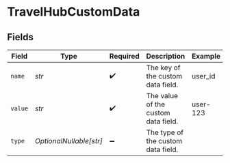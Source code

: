 # TravelHubCustomData


## Fields

| Field                               | Type                                | Required                            | Description                         | Example                             |
| ----------------------------------- | ----------------------------------- | ----------------------------------- | ----------------------------------- | ----------------------------------- |
| `name`                              | *str*                               | :heavy_check_mark:                  | The key of the custom data field.   | user_id                             |
| `value`                             | *str*                               | :heavy_check_mark:                  | The value of the custom data field. | user-123                            |
| `type`                              | *OptionalNullable[str]*             | :heavy_minus_sign:                  | The type of the custom data field.  |                                     |